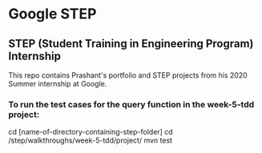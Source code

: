 # Google STEP
## STEP (Student Training in Engineering Program) Internship

This repo contains Prashant's portfolio and STEP projects from his 2020 Summer internship at Google.

### To run the test cases for the query function in the week-5-tdd project:

cd [name-of-directory-containing-step-folder]
cd /step/walkthroughs/week-5-tdd/project/
mvn test

